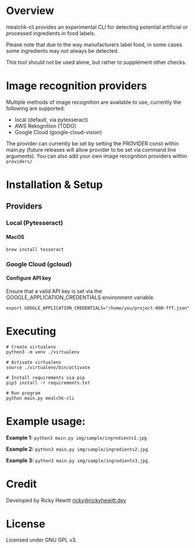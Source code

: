 # Overview
mealchk-cli provides an experimental CLI for detecting potential artificial or processed ingredients in food labels.

Please note that due to the way manufacturers label food, in some cases some ingredients may not always be detected.

This tool should not be used alone, but rather to supplement other checks.

# Image recognition providers
Multiple methods of image recognition are available to use, currently the following are supported:

* local (default, via pytesseract)
* AWS Rekognition (TODO)
* Google Cloud (google-cloud-vision)

The provider can currently be set by setting the PROVIDER const within main.py (future releases will allow provider to be set via command line arguments). You can also add your own image recognition providers within ```providers/```

# Installation & Setup

## Providers
### Local (Pytesseract)
#### MacOS

```brew install tesseract```

### Google Cloud (gcloud)
#### Configure API key
Ensure that a valid API key is set via the GOOGLE_APPLICATION_CREDENTIALS environment variable.

```export GOOGLE_APPLICATION_CREDENTIALS="/home/you/project-000-fff.json"```

# Executing

```
# Create virtualenv
python3 -m venv ./virtualenv

# Activate virtualenv
source ./virtualenv/bin/activate

# Install requirements via pip
pip3 install -r requirements.txt

# Run program
python main.py mealchk-cli
```

# Example usage:

**Example 1:**
```python3 main.py img/sample/ingredients1.jpg```

**Example 2:**
```python3 main.py img/sample/ingredients2.jpg```

**Example 3:**
```python3 main.py img/sample/ingredients3.jpg```

# Credit

Developed by Ricky Hewitt <ricky@rickyhewitt.dev>

# License
Licensed under GNU GPL v3.
